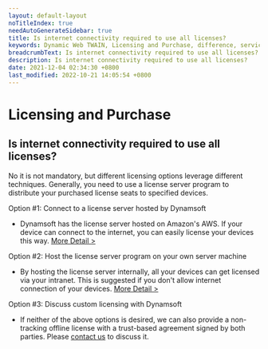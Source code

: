 ```yaml
---
layout: default-layout
noTitleIndex: true
needAutoGenerateSidebar: true
title: Is internet connectivity required to use all licenses?
keywords: Dynamic Web TWAIN, Licensing and Purchase, difference, service, webassembly
breadcrumbText: Is internet connectivity required to use all licenses?
description: Is internet connectivity required to use all licenses?
date: 2021-12-04 02:34:30 +0800
last_modified: 2022-10-21 14:05:54 +0800
---
```


# Licensing and Purchase

## Is internet connectivity required to use all licenses?

No it is not mandatory, but different licensing options leverage different techniques.
Generally, you need to use a license server program to distribute your purchased license seats to specified devices.

Option #1: Connect to a license server hosted by Dynamsoft
- Dynamsoft has the license server hosted on Amazon's AWS. If your device can connect to the internet, you can easily license your devices this way. <a href="https://www.dynamsoft.com/license-tracking/docs/dshosting/index.html" target="_blank">More Detail ></a>

Option #2: Host the license server program on your own server machine
- By hosting the license server internally, all your devices can get licensed via your intranet. This is suggested if you don't allow internet connection of your devices. <a href="https://www.dynamsoft.com/license-tracking/docs/selfhosting/index.html" target="_blank">More Detail ></a>

Option #3: Discuss custom licensing with Dynamsoft
- If neither of the above options is desired, we can also provide a non-tracking offline license with a trust-based agreement signed by both parties. Please <a href="https://www.dynamsoft.com/company/contact/" target="_blank">contact us</a> to discuss it.
